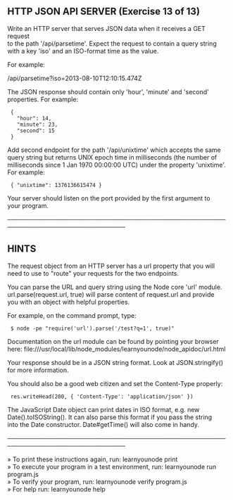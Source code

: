 ## HTTP JSON API SERVER (Exercise 13 of 13)  
   
  Write an HTTP server that serves JSON data when it receives a GET request  
  to the path '/api/parsetime'. Expect the request to contain a query string  
  with a key 'iso' and an ISO-format time as the value.  
   
  For example:  
   
  /api/parsetime?iso=2013-08-10T12:10:15.474Z  
   
  The JSON response should contain only 'hour', 'minute' and 'second'  
  properties. For example:  
   
     {  
       "hour": 14,  
       "minute": 23,  
       "second": 15  
     }  
   
  Add second endpoint for the path '/api/unixtime' which accepts the same  
  query string but returns UNIX epoch time in milliseconds (the number of  
  milliseconds since 1 Jan 1970 00:00:00 UTC) under the property 'unixtime'.  
  For example:  
   
     { "unixtime": 1376136615474 }  
   
  Your server should listen on the port provided by the first argument to  
  your program.  
   
 ─────────────────────────────────────────────────────────────────────────────  
   
## HINTS  
   
  The request object from an HTTP server has a url property that you will  
  need to use to "route" your requests for the two endpoints.  
   
  You can parse the URL and query string using the Node core 'url' module.  
  url.parse(request.url, true) will parse content of request.url and provide  
  you with an object with helpful properties.  
   
  For example, on the command prompt, type:  
   
     $ node -pe "require('url').parse('/test?q=1', true)"  
   
  Documentation on the url module can be found by pointing your browser  
  here: file:///usr/local/lib/node_modules/learnyounode/node_apidoc/url.html  
   
  Your response should be in a JSON string format. Look at JSON.stringify()  
  for more information.  
   
  You should also be a good web citizen and set the Content-Type properly:  
   
     res.writeHead(200, { 'Content-Type': 'application/json' })  
   
  The JavaScript Date object can print dates in ISO format, e.g. new  
  Date().toISOString(). It can also parse this format if you pass the string  
  into the Date constructor. Date#getTime() will also come in handy.  
   
 ─────────────────────────────────────────────────────────────────────────────  
   
   » To print these instructions again, run: learnyounode print                  
   » To execute your program in a test environment, run: learnyounode run                                                                            
     program.js                                                                  
   » To verify your program, run: learnyounode verify program.js                 
   » For help run: learnyounode help                                             
 
